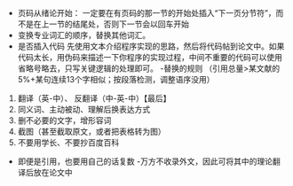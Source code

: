 ﻿- 页码从绪论开始：
一定要在有页码的那一节的开始处插入“下一页分节符”，而不是在上一节的结尾处，否则下一节会以回车开始
- 变换专业词汇的顺序，替换其他词汇。
- 是否插入代码
 先使用文本介绍程序实现的思路，然后将代码帖到论文中。如果代码太长，用伪码来描述一下你程序的实现过程，中间不重要的代码可以使用省略号略去，只写关键逻辑的处理即可。 
-替换的规则
（引用总量>某文献的5%+某句连续13个字相似；按段落检测，调整语序没用）
1. 翻译（英-中）、 反翻译（中-英-中）【最后】
2. 同义词、主动被动、理解后换表达方式
3. 删不必要的文字，增形容词
4. 截图（甚至截取原文，或者把表格转为图）
5. 不要用学长、不要抄百度百科
- 即便是引用，也要用自己的话复数
-万方不收录外文，因此可将其中的理论翻译后放在论文中


